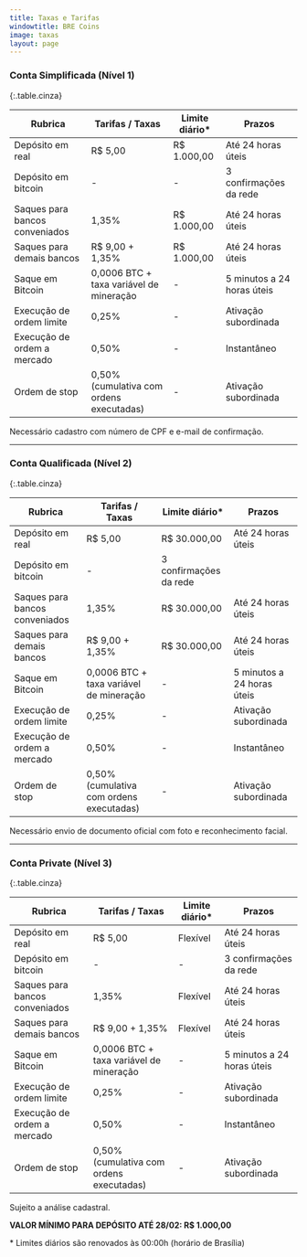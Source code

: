 ```yaml
---
title: Taxas e Tarifas
windowtitle: BRE Coins
image: taxas
layout: page
---
```


### Conta Simplificada (Nível 1)

{:.table.cinza}

|Rubrica|Tarifas / Taxas|Limite diário*|Prazos|
|--- |--- |--- |--- |
|Depósito em real|R$ 5,00|R$ 1.000,00|Até 24 horas úteis|
|Depósito em bitcoin|-|-|3 confirmações da rede|
|Saques para bancos conveniados|1,35%|R$ 1.000,00|Até 24 horas úteis|
|Saques para demais bancos|R$ 9,00 + 1,35%|R$ 1.000,00|Até 24 horas úteis|
|Saque em Bitcoin|0,0006 BTC + taxa variável de mineração|-|5 minutos a 24 horas úteis|
|Execução de ordem limite|0,25%|-|Ativação subordinada|
|Execução de ordem a mercado|0,50%|-|Instantâneo|
|Ordem de stop|0,50% (cumulativa com ordens executadas)|-|Ativação subordinada|

Necessário cadastro com número de CPF e e-mail de confirmação.

* * *

### Conta Qualificada (Nível 2)

{:.table.cinza}

|Rubrica|Tarifas / Taxas|Limite diário*|Prazos|
|--- |--- |--- |--- |
|Depósito em real|R$ 5,00|R$ 30.000,00|Até 24 horas úteis|
|Depósito em bitcoin|-|3 confirmações da rede|
|Saques para bancos conveniados|1,35%|R$ 30.000,00|Até 24 horas úteis|
|Saques para demais bancos|R$ 9,00 + 1,35%|R$ 30.000,00|Até 24 horas úteis|
|Saque em Bitcoin|0,0006 BTC + taxa variável de mineração|-|5 minutos a 24 horas úteis|
|Execução de ordem limite|0,25%|-|Ativação subordinada|
|Execução de ordem a mercado|0,50%|-|Instantâneo|
|Ordem de stop|0,50% (cumulativa com ordens executadas)|-|Ativação subordinada|

Necessário envio de documento oficial com foto e reconhecimento facial.

* * * 

### Conta Private (Nível 3)

{:.table.cinza}

|Rubrica|Tarifas / Taxas|Limite diário*|Prazos|
|--- |--- |--- |--- |
|Depósito em real|R$ 5,00|Flexível|Até 24 horas úteis|
|Depósito em bitcoin|-|-|3 confirmações da rede|
|Saques para bancos conveniados|1,35%|Flexível|Até 24 horas úteis|
|Saques para demais bancos|R$ 9,00 + 1,35%|Flexível|Até 24 horas úteis|
|Saque em Bitcoin|0,0006 BTC + taxa variável de mineração|-|5 minutos a 24 horas úteis|
|Execução de ordem limite|0,25%|-|Ativação subordinada|
|Execução de ordem a mercado|0,50%|-|Instantâneo|
|Ordem de stop|0,50% (cumulativa com ordens executadas)|-|Ativação subordinada|

Sujeito a análise cadastral.


**VALOR MÍNIMO PARA DEPÓSITO ATÉ 28/02: R$ 1.000,00**

\* Limites diários são renovados às 00:00h (horário de Brasília)
